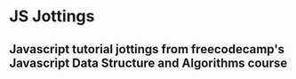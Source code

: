 # JS Jottings
## Javascript tutorial jottings from freecodecamp's Javascript Data Structure and Algorithms course
